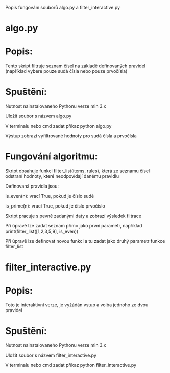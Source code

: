 Popis fungování souborů algo.py a filter_interactive.py

# algo.py 

# Popis:
Tento skript filtruje seznam čísel na základě definovaných pravidel (například vybere pouze sudá čísla nebo pouze prvočísla)

# Spuštění:
Nutnost nainstalovaneho Pythonu verze min 3.x

Uložit soubor s názvem algo.py

V terminalu nebo cmd zadat příkaz python algo.py

Výstup zobrazí vyfiltrované hodnoty pro sudá čísla a prvočísla

# Fungování algoritmu:
Skript obsahuje funkci filter_list(items, rules), která ze seznamu čísel odstraní hodnoty, které neodpovídají danému pravidlu

Definovaná pravidla jsou:

is_even(n): vrací True, pokud je číslo sudé

is_prime(n): vrací True, pokud je číslo prvočíslo

Skript pracuje s pevně zadanými daty a zobrazí výsledek filtrace

Při úpravě lze zadat seznam přímo jako první parametr, například print(filter_list([1,2,3,5,9], is_even))

Při úpravě lze definovat novou funkci a tu zadat jako druhý parametr funkce filter_list


# filter_interactive.py

# Popis:
Toto je interaktivní verze, je vyžádán vstup a volba jednoho ze dvou pravidel

# Spuštění:
Nutnost nainstalovaneho Pythonu verze min 3.x

Uložit soubor s názvem filter_interactive.py

V terminalu nebo cmd zadat příkaz python filter_interactive.py

